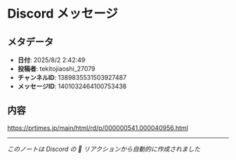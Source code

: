 # Discord メッセージ

## メタデータ
- **日付**: 2025/8/2 2:42:49
- **投稿者**: tekitojiaoshi_27079
- **チャンネルID**: 1389835531503927487
- **メッセージID**: 1401032464100753438

## 内容

https://prtimes.jp/main/html/rd/p/000000541.000040956.html

---
*このノートは Discord の 📝 リアクションから自動的に作成されました*
